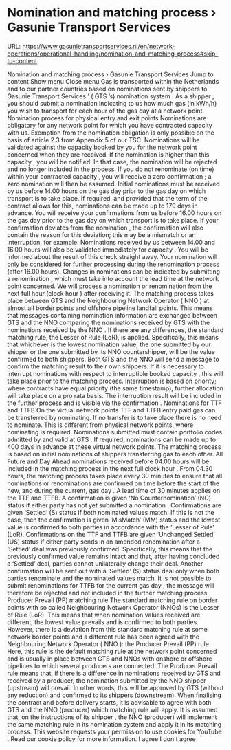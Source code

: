 # Nomination and matching process › Gasunie Transport Services

URL: https://www.gasunietransportservices.nl/en/network-operations/operational-handling/nomination-and-matching-process#skip-to-content

Nomination and matching process › Gasunie Transport Services
Jump to content
Show menu
Close menu
Gas
is transported within the Netherlands and to our partner countries based on nominations sent by shippers to
Gasunie Transport Services
’ (
GTS
’s)
nomination
system
. As a
shipper
, you should submit a
nomination
indicating to us how much
gas
(in kWh/h) you wish to transport for each
hour
of the
gas day
at a network point.
Nomination
process for physical entry and exit points
Nominations are obligatory for any network point for which you have
contracted capacity
with us. Exemption from the
nomination
obligation is only possible on the basis of article 2.3 from Appendix 5 of our TSC.
Nominations will be validated against the
capacity
booked by you for the network point concerned when they are received. If the
nomination
is higher than this
capacity
, you will be notified. In that case, the
nomination
will be rejected and no longer included in the process. If you do not renominate (on time) within your
contracted capacity
, you will receive a zero
confirmation
; a zero
nomination
will then be assumed.
Initial nominations must be received by us before 14.00 hours on the
gas day
prior to the
gas day
on which transport is to take place. If required, and provided that the term of the contract allows for this, nominations can be made up to 179 days in advance.
You will receive your confirmations from us before 16.00 hours on the
gas day
prior to the
gas day
on which transport is to take place. If your
confirmation
deviates from the
nomination
, the
confirmation
will also contain the reason for this deviation; this may be a mismatch or an interruption, for example.
Nominations received by us between 14.00 and 16.00 hours will also be validated immediately for
capacity
. You will be informed about the result of this check straight away. Your
nomination
will only be considered for further processing during the
renomination
process (after 16.00 hours). Changes in nominations can be indicated by submitting a
renomination
, which must take into account the
lead time
at the network point concerned. We will process a
nomination
or
renomination
from the next full
hour
(clock
hour
) after receiving it.
The matching process takes place between
GTS
and the Neighbouring
Network Operator
(
NNO
) at almost all border points and offshore pipeline landfall points. This means that messages containing
nomination
information are exchanged between
GTS
and the
NNO
comparing the nominations received by
GTS
with the nominations received by the
NNO
. If there are any differences, the standard matching rule, the Lesser of Rule (LoR), is applied. Specifically, this means that whichever is the lowest
nomination
value, the one submitted by our
shipper
or the one submitted by its
NNO
countershipper, will be the value confirmed to both shippers. Both
GTS
and the
NNO
will send a message to confirm the matching result to their own shippers.
If it is necessary to interrupt nominations with respect to
interruptible booked
capacity
, this will take place prior to the matching process. Interruption is based on priority; where contracts have equal priority (the same timestamp), further allocation will take place on a pro rata basis. The interruption result will be included in the further process and is visible via the
confirmation
.
Nominations for TTF and TTFB
On the virtual network points TTF and TTFB entry paid
gas
can be transferred by nominating. If no transfer is to take place there is no need to nominate. This is different from physical network points, where nominating is required. Nominations submitted must contain
portfolio
codes admitted by and valid at
GTS
. If required, nominations can be made up to 400 days in advance at these virtual network points.
The matching process is based on initial nominations of shippers transferring
gas
to each other. All Future and Day Ahead nominations received before 04.00 hours will be included in the matching process in the next full clock
hour
. From 04.30 hours, the matching process takes place every 30 minutes to ensure that all nominations or renominations are confirmed on time before the start of the new, and during the current,
gas day
.
A lead time of 30 minutes applies on the TTF and TTFB.
A
confirmation
is given ‘No Counternomination’ (NC) status if either party has not yet submitted a
nomination
. Confirmations are given ‘Settled’ (S) status if both nominated values match. If this is not the case, then the
confirmation
is given ‘MisMatch’ (MM) status and the lowest value is confirmed to both parties in accordance with the ‘Lesser of Rule’ (LoR).
Confirmations on the TTF and TTFB are given ‘Unchanged Settled’ (US) status if either party sends in an amended
renomination
after a ‘Settled’ deal was previously confirmed. Specifically, this means that the previously confirmed value remains intact and that, after having concluded a ‘Settled’ deal, parties cannot unilaterally change their deal. Another
confirmation
will be sent out with a ‘Settled’ (S) status deal only when both parties renominate and the nominated values match.
It is not possible to submit renominations for TTFB for the current
gas day
; the message will therefore be rejected and not included in the further matching process.
Producer Prevail (PP) matching rule
The standard matching rule on border points with so called Neighbouring
Network Operator
(NNOs) is the Lesser of Rule (LoR). This means that when
nomination
values received are different, the lowest value prevails and is confirmed to both parties.
However, there is a deviation from this standard matching rule at some network border points and a different rule has been agreed with the Neighbouring
Network Operator
(
NNO
): the Producer Prevail (PP) rule. Here, this rule is the default matching rule at the network point concerned and is usually in place between
GTS
and NNOs with onshore or offshore pipelines to which several producers are connected. The Producer Prevail rule means that, if there is a difference in nominations received by
GTS
and received by a producer, the
nomination
submitted by the
NNO
shipper
(upstream) will prevail. In other words, this will be approved by
GTS
(without any reduction) and confirmed to its shippers (downstream).
When finalising the contract and before delivery starts, it is advisable to agree with both
GTS
and the
NNO
(producer) which matching rule will apply. It is assumed that, on the instructions of its
shipper
, the
NNO
(producer) will implement the same matching rule in its
nomination
system
and apply it in its matching process.
This website requests your permission to use cookies for
YouTube
. Read our
cookie policy
for more information.
I agree
I don't agree